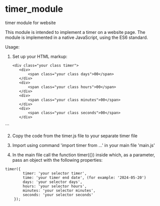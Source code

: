 # timer_module
timer module for website

This module is intended to implement a timer on a website page. The module is implemented in a native JavaScript, using the ES6 standard.

Usage:

1. Set up your HTML markup:
   ```
   <div class="your class timer">
      <div>
          <span class="your class days">00</span>
      </div>
      <div>
          <span class="your class hours">00</span>
      </div>
      <div>
          <span class="your class minutes">00</span>
      </div>
      <div>
          <span class="your class seconds">00</span>
      </div>
  </div>
  ```

2. Сopy the code from the timer.js file to your separate timer file

3. Import using command 'import timer from ...' in your main file 'main.js'

4. In the main file call the function timer({}) inside which, as a parameter, pass an object with the following properties:
```
timer({
		timer: 'your selector timer',
	 	time: 'your timer end date', (for example: '2024-05-20')
		days: 'your selector days',
		hours: 'your selector hours',
		minutes: 'your selector minutes',
		seconds: 'your selector seconds'
	});
```
